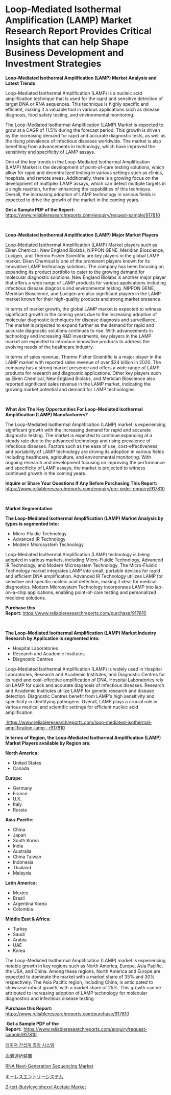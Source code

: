 <p><h1>Loop-Mediated Isothermal Amplification (LAMP) Market Research Report Provides Critical Insights that can help Shape Business Development and Investment Strategies</h1></p><p><strong>Loop-Mediated Isothermal Amplification (LAMP) Market Analysis and Latest Trends</strong></p>
<p><p>Loop-Mediated Isothermal Amplification (LAMP) is a nucleic acid amplification technique that is used for the rapid and sensitive detection of target DNA or RNA sequences. This technique is highly specific and efficient, making it a valuable tool in various applications such as disease diagnosis, food safety testing, and environmental monitoring.</p><p>The Loop-Mediated Isothermal Amplification (LAMP) Market is expected to grow at a CAGR of 11.5% during the forecast period. This growth is driven by the increasing demand for rapid and accurate diagnostic tests, as well as the rising prevalence of infectious diseases worldwide. The market is also benefiting from advancements in technology, which have improved the sensitivity and specificity of LAMP assays.</p><p>One of the key trends in the Loop-Mediated Isothermal Amplification (LAMP) Market is the development of point-of-care testing solutions, which allow for rapid and decentralized testing in various settings such as clinics, hospitals, and remote areas. Additionally, there is a growing focus on the development of multiplex LAMP assays, which can detect multiple targets in a single reaction, further enhancing the capabilities of this technique. Overall, the increasing adoption of LAMP technology in various fields is expected to drive the growth of the market in the coming years.</p></p>
<p><strong>Get a Sample PDF of the Report:&nbsp;</strong> <a href="https://www.reliableresearchreports.com/enquiry/request-sample/917810">https://www.reliableresearchreports.com/enquiry/request-sample/917810</a></p>
<p>&nbsp;</p>
<p><strong>Loop-Mediated Isothermal Amplification (LAMP) Major Market Players</strong></p>
<p><p>Loop-Mediated Isothermal Amplification (LAMP) Market players such as Eiken Chemical, New England Biolabs, NIPPON GENE, Meridian Bioscience, Lucigen, and Thermo Fisher Scientific are key players in the global LAMP market. Eiken Chemical is one of the prominent players known for its innovative LAMP technology solutions. The company has been focusing on expanding its product portfolio to cater to the growing demand for molecular diagnostic solutions. New England Biolabs is another major player that offers a wide range of LAMP products for various applications including infectious disease diagnosis and environmental testing. NIPPON GENE, Meridian Bioscience, and Lucigen are also significant players in the LAMP market known for their high-quality products and strong market presence.</p><p>In terms of market growth, the global LAMP market is expected to witness significant growth in the coming years due to the increasing adoption of molecular diagnostic techniques for disease diagnosis and surveillance. The market is projected to expand further as the demand for rapid and accurate diagnostic solutions continues to rise. With advancements in technology and increasing R&D investments, key players in the LAMP market are expected to introduce innovative products to address the evolving needs of the healthcare industry.</p><p>In terms of sales revenue, Thermo Fisher Scientific is a major player in the LAMP market with reported sales revenue of over $24 billion in 2020. The company has a strong market presence and offers a wide range of LAMP products for research and diagnostic applications. Other key players such as Eiken Chemical, New England Biolabs, and Meridian Bioscience also reported significant sales revenue in the LAMP market, indicating the growing market potential and demand for LAMP technologies.</p></p>
<p>&nbsp;</p>
<p><strong>What Are The Key Opportunities For Loop-Mediated Isothermal Amplification (LAMP) Manufacturers?</strong></p>
<p><p>The Loop-Mediated Isothermal Amplification (LAMP) market is experiencing significant growth with the increasing demand for rapid and accurate diagnostic testing. The market is expected to continue expanding at a steady rate due to the advanced technology and rising prevalence of infectious diseases. Factors such as the ease of use, cost-effectiveness, and portability of LAMP technology are driving its adoption in various fields including healthcare, agriculture, and environmental monitoring. With ongoing research and development focusing on improving the performance and specificity of LAMP assays, the market is projected to witness continued growth in the coming years.</p></p>
<p><strong>Inquire or Share Your Questions If Any Before Purchasing This Report:</strong> <a href="https://www.reliableresearchreports.com/enquiry/pre-order-enquiry/917810">https://www.reliableresearchreports.com/enquiry/pre-order-enquiry/917810</a></p>
<p>&nbsp;</p>
<p><strong>Market Segmentation</strong></p>
<p><strong>The Loop-Mediated Isothermal Amplification (LAMP) Market Analysis by types is segmented into:</strong></p>
<p><ul><li>Micro-Fluidic Technology</li><li>Advanced IR Technology</li><li>Modern Microsystem Technology</li></ul></p>
<p><p>Loop-Mediated Isothermal Amplification (LAMP) technology is being adopted in various markets, including Micro-Fluidic Technology, Advanced IR Technology, and Modern Microsystem Technology. The Micro-Fluidic Technology market integrates LAMP into small, portable devices for rapid and efficient DNA amplification. Advanced IR Technology utilizes LAMP for sensitive and specific nucleic acid detection, making it ideal for medical diagnostics. Modern Microsystem Technology incorporates LAMP into lab-on-a-chip applications, enabling point-of-care testing and personalized medicine solutions.</p></p>
<p><strong>Purchase this Report:&nbsp;</strong><a href="https://www.reliableresearchreports.com/purchase/917810">https://www.reliableresearchreports.com/purchase/917810</a></p>
<p>&nbsp;</p>
<p><strong>The Loop-Mediated Isothermal Amplification (LAMP) Market Industry Research by Application is segmented into:</strong></p>
<p><ul><li>Hospital Laboratories</li><li>Research and Academic Institutes</li><li>Diagnostic Centres</li></ul></p>
<p><p>Loop-Mediated Isothermal Amplification (LAMP) is widely used in Hospital Laboratories, Research and Academic Institutes, and Diagnostic Centres for its rapid and cost-effective amplification of DNA. Hospital Laboratories rely on LAMP for quick and accurate diagnosis of infectious diseases. Research and Academic Institutes utilize LAMP for genetic research and disease detection. Diagnostic Centres benefit from LAMP's high sensitivity and specificity in identifying pathogens. Overall, LAMP plays a crucial role in various medical and scientific settings for efficient nucleic acid amplification.</p></p>
<p><a href="https://www.reliableresearchreports.com/loop-mediated-isothermal-amplification-lamp--r917810">&nbsp;https://www.reliableresearchreports.com/loop-mediated-isothermal-amplification-lamp--r917810</a></p>
<p><strong>In terms of Region, the Loop-Mediated Isothermal Amplification (LAMP) Market Players available by Region are:</strong></p>
<p>
    <p> <strong> North America: </strong>
        <ul>
            <li>United States</li>
            <li>Canada</li>
        </ul>
        </p> 
    <p> <strong> Europe: </strong>
        <ul>
            <li>Germany</li>
            <li>France</li>
            <li>U.K.</li>
            <li>Italy</li>
            <li>Russia</li>
        </ul>
        </p> 
    <p> <strong> Asia-Pacific: </strong>
        <ul>
            <li>China</li>
            <li>Japan</li>
            <li>South Korea</li>
            <li>India</li>
            <li>Australia</li>
            <li>China Taiwan</li>
            <li>Indonesia</li>
            <li>Thailand</li>
            <li>Malaysia</li>
        </ul>
        </p> 
    <p> <strong> Latin America: </strong>
        <ul>
            <li>Mexico</li>
            <li>Brazil</li>
            <li>Argentina Korea</li>
            <li>Colombia</li>
        </ul>
        </p> 
    <p> <strong> Middle East & Africa: </strong>
        <ul>
            <li>Turkey</li>
            <li>Saudi</li>
            <li>Arabia</li>
            <li>UAE</li>
            <li>Korea</li>
        </ul>
    </p>
    </p>
<p><p>The Loop-Mediated Isothermal Amplification (LAMP) market is experiencing notable growth in key regions such as North America, Europe, Asia Pacific, the USA, and China. Among these regions, North America and Europe are expected to dominate the market with a market share of 35% and 30% respectively. The Asia Pacific region, including China, is anticipated to showcase robust growth, with a market share of 25%. This growth can be attributed to increasing adoption of LAMP technology for molecular diagnostics and infectious disease testing.</p></p>
<p><strong>Purchase this Report: </strong><a href="https://www.reliableresearchreports.com/purchase/917810">https://www.reliableresearchreports.com/purchase/917810</a></p>
<p>&nbsp;<strong>Get a Sample PDF of the Report:&nbsp;&nbsp;</strong><a href="https://www.reliableresearchreports.com/enquiry/request-sample/917810">https://www.reliableresearchreports.com/enquiry/request-sample/917810</a></p>
<p><strong></strong></p>
<p><p><a href="https://medium.com/@ukaszduda1/%EB%A0%88%EC%9D%B4%EC%A0%80-%EA%B0%84%EC%84%AD-%EC%B8%A1%EC%A0%95-%EC%8B%9C%EC%8A%A4%ED%85%9C-%EC%8B%9C%EC%9E%A5-%EB%B6%84%EC%84%9D-%EC%97%B0%ED%8F%89%EA%B7%A0-%EC%84%B1%EC%9E%A5%EB%A5%A0-cagr-%EC%8B%9C%EC%9E%A5-%EC%84%B8%EB%B6%84%ED%99%94-%EB%B0%8F-%EC%84%B8%EA%B3%84-%EC%82%B0%EC%97%85-%EA%B0%9C%EC%9A%94-083f8ccdf39c">레이저 간섭계 측정 시스템</a></p><p><a href="https://medium.com/@abdulkoss2015/%E9%80%8F%E6%9E%90%E8%A3%85%E7%BD%AE%E5%B8%82%E5%A0%B4%E3%81%AE%E3%82%B7%E3%82%A7%E3%82%A2%E3%81%AE%E9%80%B2%E5%8C%96%E3%81%A8%E5%B8%82%E5%A0%B4%E6%88%90%E9%95%B7%E3%83%88%E3%83%AC%E3%83%B3%E3%83%892024%E5%B9%B4-2031%E5%B9%B4-93d08cad5c06">血液透析装置</a></p><p><a href="https://github.com/cameroneffertz/Market-Research-Report-List-1/blob/main/rna-next-generation-sequencing-market.md">RNA Next-Generation Sequencing Market</a></p><p><a href="https://github.com/vtbvgl20191192/Market-Research-Report-List-1/blob/main/779368647415.md">キーレスエントリーシステム</a></p><p><a href="https://issuu.com/reportprime-2/docs/2-tert-butylcyclohexyl-acetate-market-size-2030.pp">2-tert-Butylcyclohexyl Acetate Market</a></p></p>